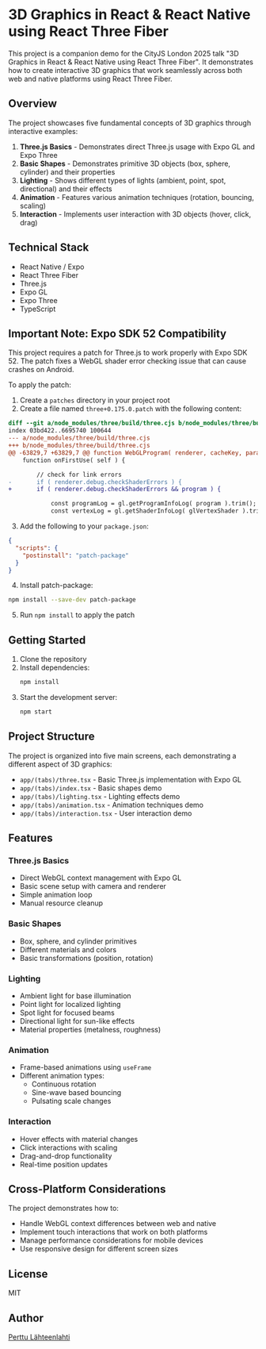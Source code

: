 # 3D Graphics in React & React Native using React Three Fiber

This project is a companion demo for the CityJS London 2025 talk "3D Graphics in React & React Native using React Three Fiber". It demonstrates how to create interactive 3D graphics that work seamlessly across both web and native platforms using React Three Fiber.

## Overview

The project showcases five fundamental concepts of 3D graphics through interactive examples:

1. **Three.js Basics** - Demonstrates direct Three.js usage with Expo GL and Expo Three
2. **Basic Shapes** - Demonstrates primitive 3D objects (box, sphere, cylinder) and their properties
3. **Lighting** - Shows different types of lights (ambient, point, spot, directional) and their effects
4. **Animation** - Features various animation techniques (rotation, bouncing, scaling)
5. **Interaction** - Implements user interaction with 3D objects (hover, click, drag)

## Technical Stack

- React Native / Expo
- React Three Fiber
- Three.js
- Expo GL
- Expo Three
- TypeScript

## Important Note: Expo SDK 52 Compatibility

This project requires a patch for Three.js to work properly with Expo SDK 52. The patch fixes a WebGL shader error checking issue that can cause crashes on Android.

To apply the patch:

1. Create a `patches` directory in your project root
2. Create a file named `three+0.175.0.patch` with the following content:

```diff
diff --git a/node_modules/three/build/three.cjs b/node_modules/three/build/three.cjs
index 03bd422..6695740 100644
--- a/node_modules/three/build/three.cjs
+++ b/node_modules/three/build/three.cjs
@@ -63829,7 +63829,7 @@ function WebGLProgram( renderer, cacheKey, parameters, bindingStates ) {
 	function onFirstUse( self ) {

 		// check for link errors
-		if ( renderer.debug.checkShaderErrors ) {
+		if ( renderer.debug.checkShaderErrors && program ) {

 			const programLog = gl.getProgramInfoLog( program ).trim();
 			const vertexLog = gl.getShaderInfoLog( glVertexShader ).trim();
```

3. Add the following to your `package.json`:

```json
{
  "scripts": {
    "postinstall": "patch-package"
  }
}
```

4. Install patch-package:

```bash
npm install --save-dev patch-package
```

5. Run `npm install` to apply the patch

## Getting Started

1. Clone the repository
2. Install dependencies:
   ```bash
   npm install
   ```
3. Start the development server:
   ```bash
   npm start
   ```

## Project Structure

The project is organized into five main screens, each demonstrating a different aspect of 3D graphics:

- `app/(tabs)/three.tsx` - Basic Three.js implementation with Expo GL
- `app/(tabs)/index.tsx` - Basic shapes demo
- `app/(tabs)/lighting.tsx` - Lighting effects demo
- `app/(tabs)/animation.tsx` - Animation techniques demo
- `app/(tabs)/interaction.tsx` - User interaction demo

## Features

### Three.js Basics

- Direct WebGL context management with Expo GL
- Basic scene setup with camera and renderer
- Simple animation loop
- Manual resource cleanup

### Basic Shapes

- Box, sphere, and cylinder primitives
- Different materials and colors
- Basic transformations (position, rotation)

### Lighting

- Ambient light for base illumination
- Point light for localized lighting
- Spot light for focused beams
- Directional light for sun-like effects
- Material properties (metalness, roughness)

### Animation

- Frame-based animations using `useFrame`
- Different animation types:
  - Continuous rotation
  - Sine-wave based bouncing
  - Pulsating scale changes

### Interaction

- Hover effects with material changes
- Click interactions with scaling
- Drag-and-drop functionality
- Real-time position updates

## Cross-Platform Considerations

The project demonstrates how to:

- Handle WebGL context differences between web and native
- Implement touch interactions that work on both platforms
- Manage performance considerations for mobile devices
- Use responsive design for different screen sizes

## License

MIT

## Author

[Perttu Lähteenlahti](https://perttu.dev)
